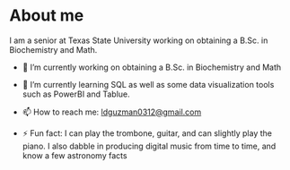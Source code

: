# About me
I am a senior at Texas State University working on obtaining a B.Sc. in Biochemistry and Math. 

- 🔭 I’m currently working on obtaining a B.Sc. in Biochemistry and Math
- 🌱 I’m currently learning SQL as well as some data visualization tools such as PowerBI and Tablue.

- 📫 How to reach me: ldguzman0312@gmail.com
- ⚡ Fun fact: I can play the trombone, guitar, and can slightly play the piano. I also dabble in producing digital music from time
to time, and know a few astronomy facts

